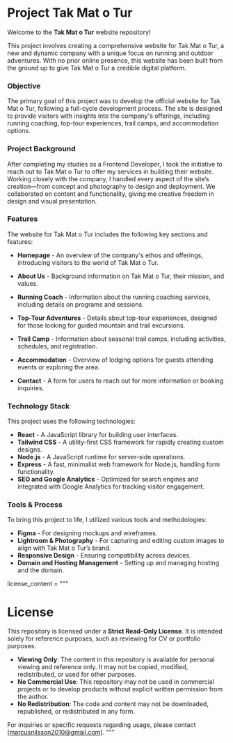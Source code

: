 # Project Tak Mat o Tur

Welcome to the **Tak Mat o Tur** website repository!

This project involves creating a comprehensive website for Tak Mat o Tur, a new and dynamic company with a unique focus on running and outdoor adventures. With no prior online presence, this website has been built from the ground up to give Tak Mat o Tur a credible digital platform.

### Objective

The primary goal of this project was to develop the official website for Tak Mat o Tur, following a full-cycle development process. The site is designed to provide visitors with insights into the company's offerings, including running coaching, top-tour experiences, trail camps, and accommodation options.

### Project Background

After completing my studies as a Frontend Developer, I took the initiative to reach out to Tak Mat o Tur to offer my services in building their website. Working closely with the company, I handled every aspect of the site’s creation—from concept and photography to design and deployment. We collaborated on content and functionality, giving me creative freedom in design and visual presentation.

### Features

The website for Tak Mat o Tur includes the following key sections and features:

- **Homepage** - An overview of the company's ethos and offerings, introducing visitors to the world of Tak Mat o Tur.

- **About Us** - Background information on Tak Mat o Tur, their mission, and values.

- **Running Coach** - Information about the running coaching services, including details on programs and sessions.

- **Top-Tour Adventures** - Details about top-tour experiences, designed for those looking for guided mountain and trail excursions.

- **Trail Camp** - Information about seasonal trail camps, including activities, schedules, and registration.

- **Accommodation** - Overview of lodging options for guests attending events or exploring the area.

- **Contact** - A form for users to reach out for more information or booking inquiries.

### Technology Stack

This project uses the following technologies:

- **React** - A JavaScript library for building user interfaces.
- **Tailwind CSS** - A utility-first CSS framework for rapidly creating custom designs.
- **Node.js** - A JavaScript runtime for server-side operations.
- **Express** - A fast, minimalist web framework for Node.js, handling form functionality.
- **SEO and Google Analytics** - Optimized for search engines and integrated with Google Analytics for tracking visitor engagement.

### Tools & Process

To bring this project to life, I utilized various tools and methodologies:

- **Figma** - For designing mockups and wireframes.
- **Lightroom & Photography** - For capturing and editing custom images to align with Tak Mat o Tur’s brand.
- **Responsive Design** - Ensuring compatibility across devices.
- **Domain and Hosting Management** - Setting up and managing hosting and the domain.



license_content = """
# License

This repository is licensed under a **Strict Read-Only License**. It is intended solely for reference purposes, such as reviewing for CV or portfolio purposes.

- **Viewing Only**: The content in this repository is available for personal viewing and reference only. It may not be copied, modified, redistributed, or used for other purposes.
- **No Commercial Use**: This repository may not be used in commercial projects or to develop products without explicit written permission from the author.
- **No Redistribution**: The code and content may not be downloaded, republished, or redistributed in any form.

For inquiries or specific requests regarding usage, please contact [marcusnilsson2010@gmail.com].
"""

